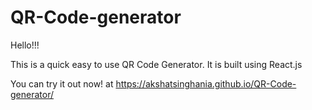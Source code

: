 ﻿# QR-Code-generator

Hello!!!

This is a quick easy to use QR Code Generator. It is built using React.js

You can try it out now! at https://akshatsinghania.github.io/QR-Code-generator/

